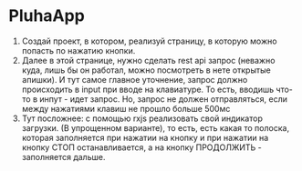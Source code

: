 # PluhaApp

1. Создай проект, в котором, реализуй страницу, в которую можно попасть по нажатию кнопки.
2. Далее в этой странице, нужно сделать rest api запрос (неважно куда, лишь бы он работал, можно посмотреть в нете открытые апишки). 
   И тут самое главное уточнение, запрос должно происходить в input при вводе на клавиатуре. 
   То есть, вводишь что-то в инпут - идет запрос. 
   Но, запрос не должен отправляться, если между нажатиями клавиш не прошло больше 500мс
3. Тут посложнее: с помощью rxjs реализовать свой индикатор загрузки. (В упрощенном варианте), 
   то есть, есть какая то полоска, которая заполняется при нажатии на кнопку и при нажатии на кнопку СТОП останавливается, 
   а на кнопку ПРОДОЛЖИТЬ - заполняется дальше.
